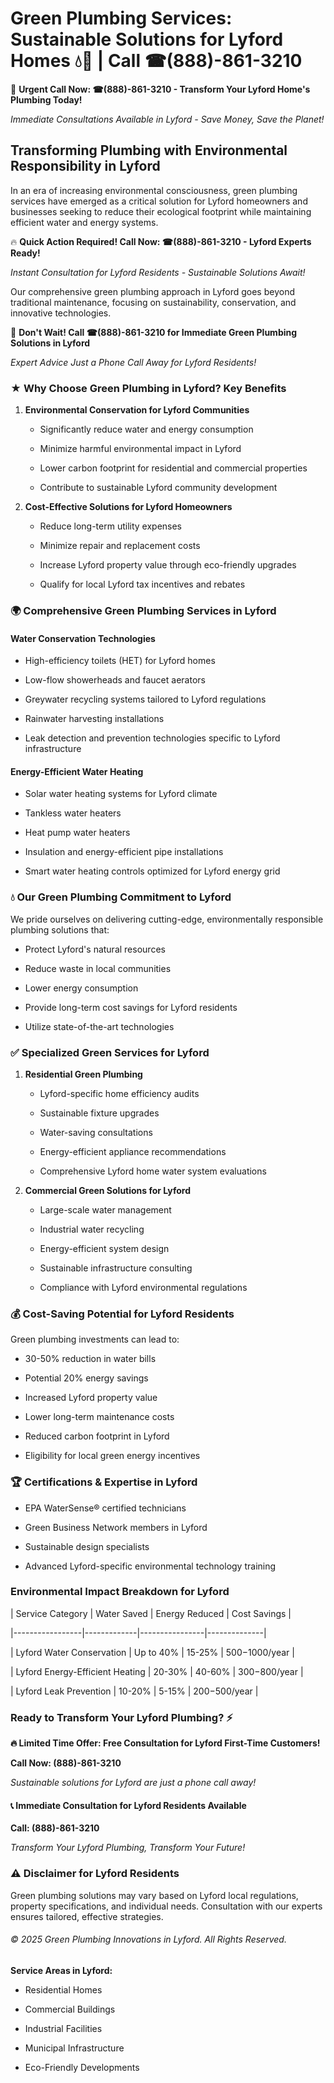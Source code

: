 # Green Plumbing Services: Sustainable Solutions for Lyford Homes 💧🌿 | Call ☎(888)-861-3210

🚨 **Urgent Call Now: ☎(888)-861-3210 - Transform Your Lyford Home's Plumbing Today!**
*Immediate Consultations Available in Lyford - Save Money, Save the Planet!*

## Transforming Plumbing with Environmental Responsibility in Lyford

In an era of increasing environmental consciousness, green plumbing services have emerged as a critical solution for Lyford homeowners and businesses seeking to reduce their ecological footprint while maintaining efficient water and energy systems. 

🔥 **Quick Action Required! Call Now: ☎(888)-861-3210 - Lyford Experts Ready!**
*Instant Consultation for Lyford Residents - Sustainable Solutions Await!*

Our comprehensive green plumbing approach in Lyford goes beyond traditional maintenance, focusing on sustainability, conservation, and innovative technologies.

🚨 **Don't Wait! Call ☎(888)-861-3210 for Immediate Green Plumbing Solutions in Lyford**
*Expert Advice Just a Phone Call Away for Lyford Residents!*

### ★ Why Choose Green Plumbing in Lyford? Key Benefits

1. **Environmental Conservation for Lyford Communities** 
   - Significantly reduce water and energy consumption
   - Minimize harmful environmental impact in Lyford
   - Lower carbon footprint for residential and commercial properties
   - Contribute to sustainable Lyford community development

2. **Cost-Effective Solutions for Lyford Homeowners** 
   - Reduce long-term utility expenses
   - Minimize repair and replacement costs
   - Increase Lyford property value through eco-friendly upgrades
   - Qualify for local Lyford tax incentives and rebates

### 🌍 Comprehensive Green Plumbing Services in Lyford

#### Water Conservation Technologies
- High-efficiency toilets (HET) for Lyford homes
- Low-flow showerheads and faucet aerators
- Greywater recycling systems tailored to Lyford regulations
- Rainwater harvesting installations
- Leak detection and prevention technologies specific to Lyford infrastructure

#### Energy-Efficient Water Heating
- Solar water heating systems for Lyford climate
- Tankless water heaters
- Heat pump water heaters
- Insulation and energy-efficient pipe installations
- Smart water heating controls optimized for Lyford energy grid

### 💧 Our Green Plumbing Commitment to Lyford

We pride ourselves on delivering cutting-edge, environmentally responsible plumbing solutions that:
- Protect Lyford's natural resources
- Reduce waste in local communities
- Lower energy consumption
- Provide long-term cost savings for Lyford residents
- Utilize state-of-the-art technologies

### ✅ Specialized Green Services for Lyford

1. **Residential Green Plumbing**
   - Lyford-specific home efficiency audits
   - Sustainable fixture upgrades
   - Water-saving consultations
   - Energy-efficient appliance recommendations
   - Comprehensive Lyford home water system evaluations

2. **Commercial Green Solutions for Lyford**
   - Large-scale water management
   - Industrial water recycling
   - Energy-efficient system design
   - Sustainable infrastructure consulting
   - Compliance with Lyford environmental regulations

### 💰 Cost-Saving Potential for Lyford Residents

Green plumbing investments can lead to:
- 30-50% reduction in water bills
- Potential 20% energy savings
- Increased Lyford property value
- Lower long-term maintenance costs
- Reduced carbon footprint in Lyford
- Eligibility for local green energy incentives

### 🏆 Certifications & Expertise in Lyford

- EPA WaterSense® certified technicians
- Green Business Network members in Lyford
- Sustainable design specialists
- Advanced Lyford-specific environmental technology training

### Environmental Impact Breakdown for Lyford

| Service Category | Water Saved | Energy Reduced | Cost Savings |
|-----------------|-------------|----------------|--------------|
| Lyford Water Conservation | Up to 40% | 15-25% | $500-$1000/year |
| Lyford Energy-Efficient Heating | 20-30% | 40-60% | $300-$800/year |
| Lyford Leak Prevention | 10-20% | 5-15% | $200-$500/year |

### Ready to Transform Your Lyford Plumbing? ⚡

**🔥 Limited Time Offer: Free Consultation for Lyford First-Time Customers!**

**Call Now: (888)-861-3210**
*Sustainable solutions for Lyford are just a phone call away!*

#### 📞 Immediate Consultation for Lyford Residents Available

**Call: (888)-861-3210**
*Transform Your Lyford Plumbing, Transform Your Future!*

### ⚠️ Disclaimer for Lyford Residents

Green plumbing solutions may vary based on Lyford local regulations, property specifications, and individual needs. Consultation with our experts ensures tailored, effective strategies.

###### © 2025 Green Plumbing Innovations in Lyford. All Rights Reserved.

**Service Areas in Lyford:** 
- Residential Homes
- Commercial Buildings
- Industrial Facilities
- Municipal Infrastructure
- Eco-Friendly Developments